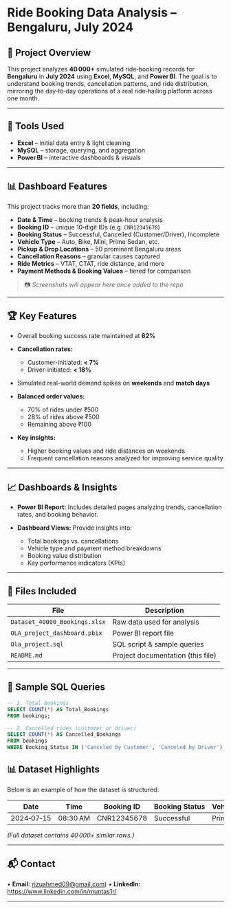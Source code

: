 # Ride Booking Data Analysis – Bengaluru, July 2024

## 📁 Project Overview

This project analyzes **40 000+** simulated ride‑booking records for **Bengaluru** in **July 2024** using **Excel**, **MySQL**, and **Power BI**. The goal is to understand booking trends, cancellation patterns, and ride distribution, mirroring the day‑to‑day operations of a real ride‑hailing platform across one month.

---

## 🧰 Tools Used

* **Excel** – initial data entry & light cleaning
* **MySQL** – storage, querying, and aggregation
* **Power BI** – interactive dashboards & visuals

---

## 📊 Dashboard Features

This project tracks more than **20 fields**, including:

* **Date & Time** – booking trends & peak‑hour analysis
* **Booking ID** – unique 10‑digit IDs (e.g. `CNR12345678`)
* **Booking Status** – Successful, Cancelled (Customer/Driver), Incomplete
* **Vehicle Type** – Auto, Bike, Mini, Prime Sedan, etc.
* **Pickup & Drop Locations** – 50 prominent Bengaluru areas
* **Cancellation Reasons** – granular causes captured
* **Ride Metrics** – VTAT, CTAT, ride distance, and more
* **Payment Methods & Booking Values** – tiered for comparison

> 📷 *Screenshots will appear here once added to the repo*

---

## 🏆 Key Features

* Overall booking success rate maintained at **62%**
* **Cancellation rates:**

  * Customer-initiated: **< 7%**
  * Driver-initiated: **< 18%**
* Simulated real-world demand spikes on **weekends** and **match days**
* **Balanced order values:**

  * 70% of rides under ₹500
  * 28% of rides above ₹500
  * Remaining above ₹100
* **Key insights:**

  * Higher booking values and ride distances on weekends
  * Frequent cancellation reasons analyzed for improving service quality

---

## 📈 Dashboards & Insights

* **Power BI Report:** Includes detailed pages analyzing trends, cancellation rates, and booking behavior.
* **Dashboard Views:** Provide insights into:

  * Total bookings vs. cancellations
  * Vehicle type and payment method breakdowns
  * Booking value distribution
  * Key performance indicators (KPIs)

---

## 📁 Files Included

| File                          | Description                       |
| ----------------------------- | --------------------------------- |
| `Dataset_40000_Bookings.xlsx` | Raw data used for analysis        |
| `OLA_project_dashboard.pbix`  | Power BI report file              |
| `Ola_project.sql`             | SQL script & sample queries       |
| `README.md`                   | Project documentation (this file) |

---

## 🧠 Sample SQL Queries

```sql
-- 1. Total bookings
SELECT COUNT(*) AS Total_Bookings
FROM bookings;
```

```sql
-- 2. Cancelled rides (customer or driver)
SELECT COUNT(*) AS Cancelled_Bookings
FROM bookings
WHERE Booking_Status IN ('Canceled by Customer', 'Canceled by Driver');
```

## 📊 Dataset Highlights

Below is an example of how the dataset is structured:

| Date       | Time     | Booking ID  | Booking Status | Vehicle Type | Pickup Location | Drop Location | Booking Value | Payment Method |
| ---------- | -------- | ----------- | -------------- | ------------ | --------------- | ------------- | ------------- | -------------- |
| 2024‑07‑15 | 08:30 AM | CNR12345678 | Successful     | Prime Sedan  | Koramangala     | Whitefield    | ₹ 480         | Online         |

*(Full dataset contains 40 000+ similar rows.)*

---


## 📬 Contact

• **Email:** rizuahmed09@gmail.com)
• **LinkedIn:** https://www.linkedin.com/in/muntas1r/

---
